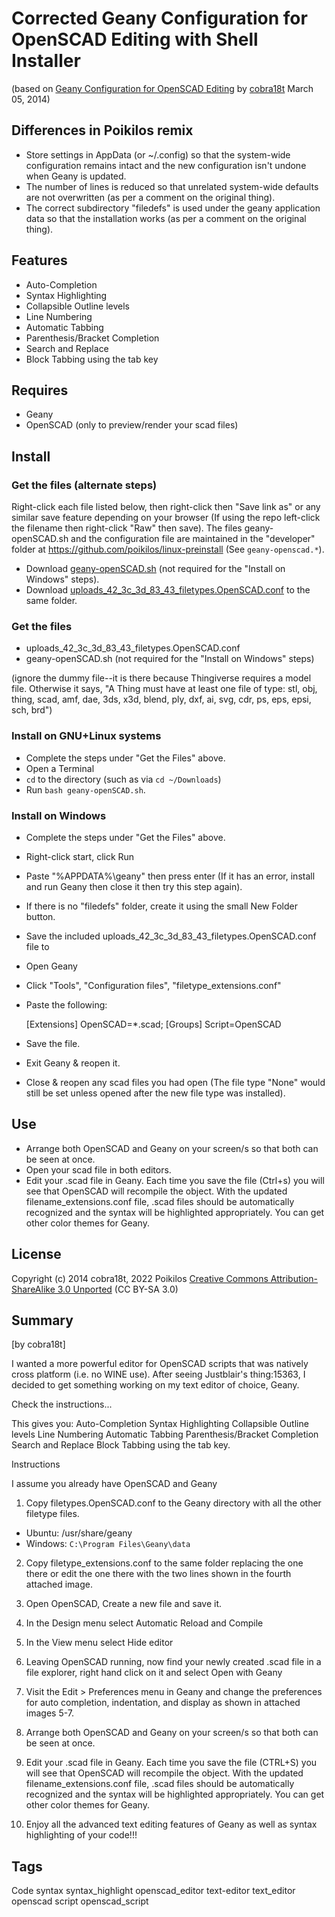 # Corrected Geany Configuration for OpenSCAD Editing with Shell Installer
(based on [Geany Configuration for OpenSCAD Editing](https://www.thingiverse.com/thing:263620) by [cobra18t](https://www.thingiverse.com/cobra18t) March 05, 2014)

## Differences in Poikilos remix
- Store settings in AppData (or ~/.config) so that the system-wide configuration remains intact and the new configuration isn't undone when Geany is updated.
- The number of lines is reduced so that unrelated system-wide defaults are not overwritten (as per a comment on the original thing).
- The correct subdirectory "filedefs" is used under the geany application data so that the installation works (as per a comment on the original thing).

## Features
- Auto-Completion
- Syntax Highlighting
- Collapsible Outline levels
- Line Numbering
- Automatic Tabbing
- Parenthesis/Bracket Completion
- Search and Replace
- Block Tabbing using the tab key

## Requires
- Geany
- OpenSCAD (only to preview/render your scad files)

## Install

### Get the files (alternate steps)
Right-click each file listed below, then right-click then "Save link as" or any similar save feature depending on your browser (If using the repo left-click the filename then right-click "Raw" then save). The files geany-openSCAD.sh and the configuration file are maintained in the "developer" folder at <https://github.com/poikilos/linux-preinstall> (See `geany-openscad.*`).
- Download [geany-openSCAD.sh](https://github.com/poikilos/linux-preinstall/raw/master/developer/geany-openscad.sh) (not required for the "Install on Windows" steps).
- Download [uploads_42_3c_3d_83_43_filetypes.OpenSCAD.conf](https://github.com/poikilos/linux-preinstall/raw/master/developer/uploads_42_3c_3d_83_43_filetypes.OpenSCAD.conf) to the same folder.

### Get the files
- uploads_42_3c_3d_83_43_filetypes.OpenSCAD.conf
- geany-openSCAD.sh (not required for the "Install on Windows" steps)

(ignore the dummy file--it is there because Thingiverse requires a model file. Otherwise it says, "A Thing must have at least one file of type: stl, obj, thing, scad, amf, dae, 3ds, x3d, blend, ply, dxf, ai, svg, cdr, ps, eps, epsi, sch, brd")


### Install on GNU+Linux systems
- Complete the steps under "Get the Files" above.
- Open a Terminal
- `cd` to the directory (such as via `cd ~/Downloads`)
- Run `bash geany-openSCAD.sh`.

### Install on Windows
- Complete the steps under "Get the Files" above.
- Right-click start, click Run
- Paste "%APPDATA%\geany" then press enter (If it has an error, install and run Geany then close it then try this step again).
- If there is no "filedefs" folder, create it using the small New Folder button.
- Save the included uploads_42_3c_3d_83_43_filetypes.OpenSCAD.conf file to
- Open Geany
- Click "Tools", "Configuration files", "filetype_extensions.conf"
- Paste the following:

    [Extensions]
    OpenSCAD=*.scad;
    [Groups]
    Script=OpenSCAD

- Save the file.
- Exit Geany & reopen it.
- Close & reopen any scad files you had open (The file type "None" would still be set unless opened after the new file type was installed).


## Use
- Arrange both OpenSCAD and Geany on your screen/s so that both can be seen at once.
- Open your scad file in both editors.
- Edit your .scad file in Geany. Each time you save the file (Ctrl+s) you will see that OpenSCAD will recompile the object. With the updated filename\_extensions.conf file, .scad files should be automatically recognized and the syntax will be highlighted appropriately. You can get other color themes for Geany.

## License
Copyright (c) 2014 cobra18t, 2022 Poikilos
[Creative Commons Attribution-ShareAlike 3.0 Unported](https://creativecommons.org/licenses/by-sa/3.0/) (CC BY-SA 3.0)

## Summary
[by cobra18t]

I wanted a more powerful editor for OpenSCAD scripts that was natively cross platform (i.e. no WINE use). After seeing Justblair's thing:15363, I decided to get something working on my text editor of choice, Geany.

Check the instructions...

This gives you:
Auto-Completion
Syntax Highlighting
Collapsible Outline levels
Line Numbering
Automatic Tabbing
Parenthesis/Bracket Completion
Search and Replace
Block Tabbing using the tab key.

Instructions

I assume you already have OpenSCAD and Geany

1. Copy filetypes.OpenSCAD.conf to the Geany directory with all the other filetype files.
  - Ubuntu: /usr/share/geany
  - Windows: `C:\Program Files\Geany\data`

2. Copy filetype\_extensions.conf to the same folder replacing the one there or edit the one there with the two lines shown in the fourth attached image.

3. Open OpenSCAD, Create a new file and save it.

4. In the Design menu select Automatic Reload and Compile

5. In the View menu select Hide editor

6. Leaving OpenSCAD running, now find your newly created .scad file in a file explorer, right hand click on it and select Open with Geany

7. Visit the Edit > Preferences menu in Geany and change the preferences for auto completion, indentation, and display as shown in attached images 5-7.

8. Arrange both OpenSCAD and Geany on your screen/s so that both can be seen at once.

9. Edit your .scad file in Geany. Each time you save the file (CTRL+S) you will see that OpenSCAD will recompile the object. With the updated filename\_extensions.conf file, .scad files should be automatically recognized and the syntax will be highlighted appropriately. You can get other color themes for Geany.

10. Enjoy all the advanced text editing features of Geany as well as syntax highlighting of your code!!!

## Tags
Code syntax syntax_highlight openscad_editor text-editor text_editor openscad script openscad_script
